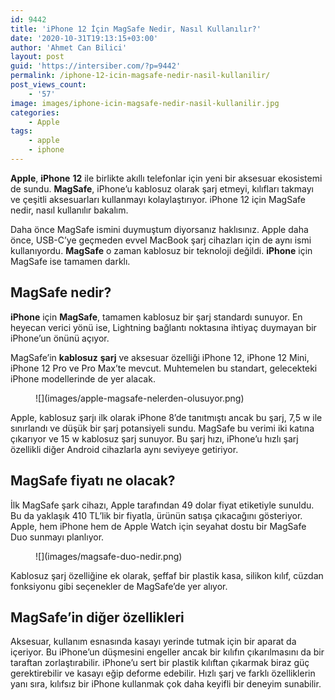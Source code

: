 ```yaml
---
id: 9442
title: 'iPhone 12 İçin MagSafe Nedir, Nasıl Kullanılır?'
date: '2020-10-31T19:13:15+03:00'
author: 'Ahmet Can Bilici'
layout: post
guid: 'https://intersiber.com/?p=9442'
permalink: /iphone-12-icin-magsafe-nedir-nasil-kullanilir/
post_views_count:
    - '57'
image: images/iphone-icin-magsafe-nedir-nasil-kullanilir.jpg
categories:
    - Apple
tags:
    - apple
    - iphone
---
```


**Apple**, **iPhone** **12** ile birlikte akıllı telefonlar için yeni bir aksesuar ekosistemi de sundu. **MagSafe**, iPhone’u kablosuz olarak şarj etmeyi, kılıfları takmayı ve çeşitli aksesuarları kullanmayı kolaylaştırıyor. iPhone 12 için MagSafe nedir, nasıl kullanılır bakalım.

Daha önce MagSafe ismini duymuştum diyorsanız haklısınız. Apple daha önce, USB-C’ye geçmeden evvel MacBook şarj cihazları için de aynı ismi kullanıyordu. **MagSafe** o zaman kablosuz bir teknoloji değildi. **iPhone** için MagSafe ise tamamen darklı.

## MagSafe nedir?

**iPhone** için **MagSafe**, tamamen kablosuz bir şarj standardı sunuyor. En heyecan verici yönü ise, Lightning bağlantı noktasına ihtiyaç duymayan bir iPhone’un önünü açıyor.

MagSafe’in **kablosuz** **şarj** ve aksesuar özelliği iPhone 12, iPhone 12 Mini, iPhone 12 Pro ve Pro Max’te mevcut. Muhtemelen bu standart, gelecekteki iPhone modellerinde de yer alacak.

<figure class="wp-block-image size-large">![](images/apple-magsafe-nelerden-olusuyor.png)</figure>Apple, kablosuz şarjı ilk olarak iPhone 8’de tanıtmıştı ancak bu şarj, 7,5 w ile sınırlandı ve düşük bir şarj potansiyeli sundu. MagSafe bu verimi iki katına çıkarıyor ve 15 w kablosuz şarj sunuyor. Bu şarj hızı, iPhone’u hızlı şarj özellikli diğer Android cihazlarla aynı seviyeye getiriyor.

## MagSafe fiyatı ne olacak?

İlk MagSafe şark cihazı, Apple tarafından 49 dolar fiyat etiketiyle sunuldu. Bu da yaklaşık 410 TL’lik bir fiyatla, ürünün satışa çıkacağını gösteriyor. Apple, hem iPhone hem de Apple Watch için seyahat dostu bir MagSafe Duo sunmayı planlıyor.

<figure class="wp-block-image size-large">![](images/magsafe-duo-nedir.png)</figure>Kablosuz şarj özelliğine ek olarak, şeffaf bir plastik kasa, silikon kılıf, cüzdan fonksiyonu gibi seçenekler de MagSafe’de yer alıyor.

## MagSafe’in diğer özellikleri

Aksesuar, kullanım esnasında kasayı yerinde tutmak için bir aparat da içeriyor. Bu iPhone’un düşmesini engeller ancak bir kılıfın çıkarılmasını da bir taraftan zorlaştırabilir. iPhone’u sert bir plastik kılıftan çıkarmak biraz güç gerektirebilir ve kasayı eğip deforme edebilir. Hızlı şarj ve farklı özelliklerin yanı sıra, kılıfsız bir iPhone kullanmak çok daha keyifli bir deneyim sunabilir.